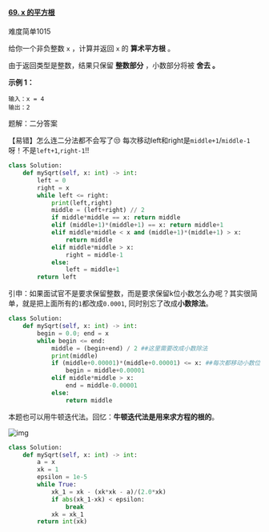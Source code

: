 #### [69. x 的平方根 ](https://leetcode.cn/problems/sqrtx/)

难度简单1015

给你一个非负整数 `x` ，计算并返回 `x` 的 **算术平方根** 。

由于返回类型是整数，结果只保留 **整数部分** ，小数部分将被 **舍去 。**

**示例 1：**

```
输入：x = 4
输出：2
```

题解：二分答案

【易错】怎么连二分法都不会写了😒 每次移动left和right是`middle+1`/`middle-1`呀！不是`left+1`,`right-1`!!

```python
class Solution:
    def mySqrt(self, x: int) -> int:
        left = 0
        right = x
        while left <= right:
            print(left,right)
            middle = (left+right) // 2
            if middle*middle == x: return middle
            elif (middle+1)*(middle+1) == x: return middle+1
            elif middle*middle < x and (middle+1)*(middle+1) > x:
                return middle
            elif middle*middle > x:
                right = middle-1
            else:
                left = middle+1
        return left
```

引申：如果面试官不是要求保留整数，而是要求保留k位小数怎么办呢？其实很简单，就是把上面所有的`1`都改成`0.0001`, 同时别忘了改成**小数除法**。

```python
class Solution:
    def mySqrt(self, x: int) -> int:
        begin = 0.0; end = x
        while begin <= end:
            middle = (begin+end) / 2 ##这里需要改成小数除法
            print(middle)
            if (middle+0.00001)*(middle+0.00001) <= x: ##每次都移动小数位
                begin = middle+0.00001
            elif middle*middle > x:
                end = middle-0.00001
            else:
                return middle
```

本题也可以用牛顿迭代法。回忆：**牛顿迭代法是用来求方程的根的**。

![img](https://pic3.zhimg.com/80/v2-0520108cae9a428384c806108b66b2cf_1440w.png)

```python
class Solution:
    def mySqrt(self, x: int) -> int:
        a = x
        xk = 1
        epsilon = 1e-5
        while True:
            xk_1 = xk - (xk*xk - a)/(2.0*xk)
            if abs(xk_1-xk) < epsilon:
                break
            xk = xk_1
        return int(xk)
```

